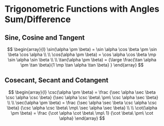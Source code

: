 # Trigonometric Functions with Angles Sum/Difference

## Sine, Cosine and Tangent

$$
\begin{array}{l}
\sin(\alpha \pm \beta) =
\sin \alpha \cos \beta \pm \sin \beta \cos \alpha
\\
\\
\cos(\alpha \pm \beta) =
\cos \alpha \cos \beta \mp \sin \alpha \sin \beta
\\
\\
\tan(\alpha \pm \beta) = {\large
 \frac{\tan \alpha \pm \tan \beta}{1 \mp \tan \alpha \tan \beta}
}
\end{array}
$$

## Cosecant, Secant and Cotangent

$$
\begin{array}{l}
\csc(\alpha \pm \beta) =
\frac
{\sec \alpha \sec \beta \csc \alpha \csc \beta}
{\sec \alpha \csc \beta\ \pm\ \csc \alpha \sec \beta}
\\
\\
\sec(\alpha \pm \beta) =
\frac
{\sec \alpha \sec \beta \csc \alpha \csc \beta}
{\csc \alpha \csc \beta\ \mp\ \sec \alpha \sec \beta}
\\
\\
\cot(\alpha \pm \beta) =
\frac
{\cot \alpha \cot \beta\ \mp\ 1}
{\cot \beta\ \pm\ \cot \alpha}
\end{array}
$$
